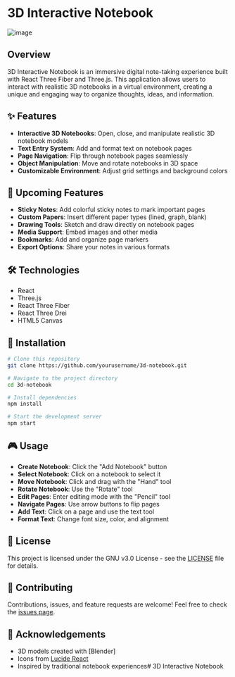 # 3D Interactive Notebook

![image](https://github.com/user-attachments/assets/730475ee-c574-4b00-903b-3c8d6e5b678c)

## Overview

3D Interactive Notebook is an immersive digital note-taking experience built with React Three Fiber and Three.js. This application allows users to interact with realistic 3D notebooks in a virtual environment, creating a unique and engaging way to organize thoughts, ideas, and information.

## ✨ Features

- **Interactive 3D Notebooks**: Open, close, and manipulate realistic 3D notebook models
- **Text Entry System**: Add and format text on notebook pages
- **Page Navigation**: Flip through notebook pages seamlessly
- **Object Manipulation**: Move and rotate notebooks in 3D space
- **Customizable Environment**: Adjust grid settings and background colors

## 🚀 Upcoming Features

- **Sticky Notes**: Add colorful sticky notes to mark important pages
- **Custom Papers**: Insert different paper types (lined, graph, blank)
- **Drawing Tools**: Sketch and draw directly on notebook pages
- **Media Support**: Embed images and other media
- **Bookmarks**: Add and organize page markers
- **Export Options**: Share your notes in various formats

## 🛠️ Technologies

- React
- Three.js
- React Three Fiber
- React Three Drei
- HTML5 Canvas

## 🔧 Installation

```bash
# Clone this repository
git clone https://github.com/yourusername/3d-notebook.git

# Navigate to the project directory
cd 3d-notebook

# Install dependencies
npm install

# Start the development server
npm start
```

## 🎮 Usage

- **Create Notebook**: Click the "Add Notebook" button
- **Select Notebook**: Click on a notebook to select it
- **Move Notebook**: Click and drag with the "Hand" tool
- **Rotate Notebook**: Use the "Rotate" tool
- **Edit Pages**: Enter editing mode with the "Pencil" tool
- **Navigate Pages**: Use arrow buttons to flip pages
- **Add Text**: Click on a page and use the text tool
- **Format Text**: Change font size, color, and alignment

## 📄 License

This project is licensed under the GNU v3.0 License - see the [LICENSE](LICENSE) file for details.

## 🤝 Contributing

Contributions, issues, and feature requests are welcome! Feel free to check the [issues page](https://github.com/yourusername/3d-notebook/issues).

## 📝 Acknowledgements

- 3D models created with [Blender]
- Icons from [Lucide React](https://lucide.dev/)
- Inspired by traditional notebook experiences# 3D Interactive Notebook
